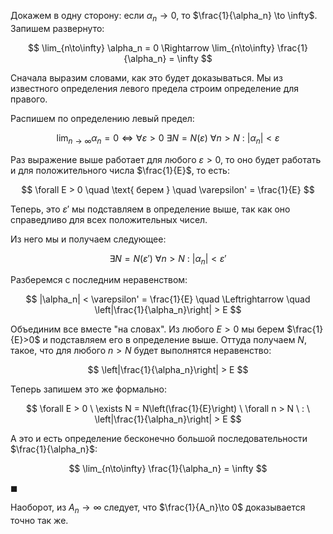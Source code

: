 Докажем в одну сторону: если $\alpha_n \to 0$, то $\frac{1}{\alpha_n} \to \infty$. Запишем развернуто:

$$ \lim_{n\to\infty} \alpha_n = 0 \Rightarrow \lim_{n\to\infty} \frac{1}{\alpha_n} = \infty $$

Сначала выразим словами, как это будет доказываться. Мы из известного определения левого предела строим определение для правого.

Распишем по определению левый предел:

$$
    \lim_{n\to\infty} \alpha_n = 0 \Leftrightarrow \forall \varepsilon > 0 \ \exists N = N(\varepsilon) \ \forall n > N \ : \ |\alpha_n| < \varepsilon
$$

Раз выражение выше работает для любого $\varepsilon > 0$, то оно будет работать и для положительного числа $\frac{1}{E}$, то есть:

$$ \forall E > 0 \quad \text{ берем } \quad \varepsilon' = \frac{1}{E} $$

Теперь, это $\varepsilon'$ мы подставляем в определение выше, так как оно справедливо для всех положительных чисел.

Из него мы и получаем следующее:

$$ \exists N = N(\varepsilon') \ \forall n > N \ : \ |\alpha_n| < \varepsilon' $$

Разберемся с последним неравенством:

$$ |\alpha_n| < \varepsilon' = \frac{1}{E} \quad \Leftrightarrow \quad \left|\frac{1}{\alpha_n}\right| > E $$

Объединим все вместе "на словах". Из любого $E>0$ мы берем $\frac{1}{E}>0$ и подставляем его в определение выше. Оттуда получаем $N$, такое, что для любого $n > N$ будет выполнятся неравенство:

$$ \left|\frac{1}{\alpha_n}\right| > E $$

Теперь запишем это же формально:

$$ \forall E > 0 \ \exists N = N\left(\frac{1}{E}\right) \ \forall n > N \ : \ \left|\frac{1}{\alpha_n}\right| > E $$

А это и есть определение бесконечно большой последовательности $\frac{1}{\alpha_n}$:

$$ \lim_{n\to\infty} \frac{1}{\alpha_n} = \infty $$

$\blacksquare$

Наоборот, из $A_n\to\infty$ следует, что $\frac{1}{A_n}\to 0$ доказывается точно так же.